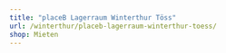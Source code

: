 ```yaml
---
title: "placeB Lagerraum Winterthur Töss"
url: /winterthur/placeb-lagerraum-winterthur-toess/
shop: Mieten
---
```

